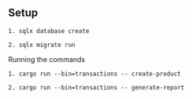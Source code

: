 ## Setup

```
1. sqlx database create
```

```
2. sqlx migrate run
```

Running the commands

```
1. cargo run --bin=transactions -- create-product
```

```
2. cargo run --bin=transactions -- generate-report
```
